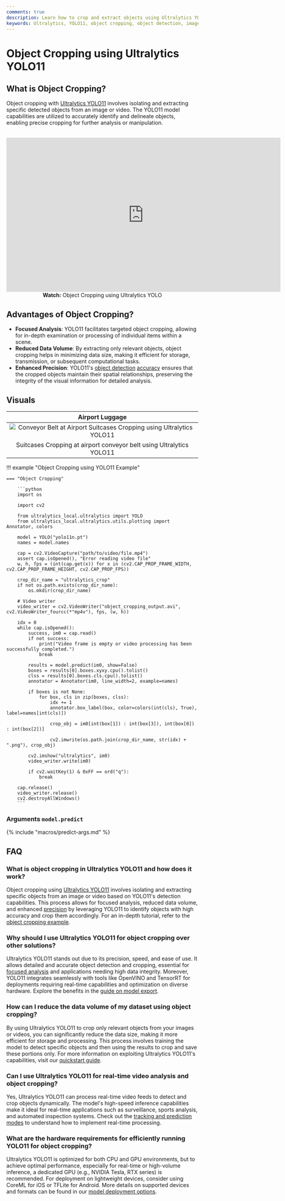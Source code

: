 ```yaml
---
comments: true
description: Learn how to crop and extract objects using Ultralytics YOLO11 for focused analysis, reduced data volume, and enhanced precision.
keywords: Ultralytics, YOLO11, object cropping, object detection, image processing, video analysis, AI, machine learning
---
```


# Object Cropping using Ultralytics YOLO11

## What is Object Cropping?

Object cropping with [Ultralytics YOLO11](https://github.com/ultralytics/ultralytics/) involves isolating and extracting specific detected objects from an image or video. The YOLO11 model capabilities are utilized to accurately identify and delineate objects, enabling precise cropping for further analysis or manipulation.

<p align="center">
  <br>
  <iframe loading="lazy" width="720" height="405" src="https://www.youtube.com/embed/ydGdibB5Mds"
    title="YouTube video player" frameborder="0"
    allow="accelerometer; autoplay; clipboard-write; encrypted-media; gyroscope; picture-in-picture; web-share"
    allowfullscreen>
  </iframe>
  <br>
  <strong>Watch:</strong> Object Cropping using Ultralytics YOLO
</p>

## Advantages of Object Cropping?

- **Focused Analysis**: YOLO11 facilitates targeted object cropping, allowing for in-depth examination or processing of individual items within a scene.
- **Reduced Data Volume**: By extracting only relevant objects, object cropping helps in minimizing data size, making it efficient for storage, transmission, or subsequent computational tasks.
- **Enhanced Precision**: YOLO11's [object detection](https://www.ultralytics.com/glossary/object-detection) [accuracy](https://www.ultralytics.com/glossary/accuracy) ensures that the cropped objects maintain their spatial relationships, preserving the integrity of the visual information for detailed analysis.

## Visuals

|                                                                                Airport Luggage                                                                                 |
| :----------------------------------------------------------------------------------------------------------------------------------------------------------------------------: |
| ![Conveyor Belt at Airport Suitcases Cropping using Ultralytics YOLO11](https://github.com/ultralytics/docs/releases/download/0/suitcases-cropping-airport-conveyor-belt.avif) |
|                                                      Suitcases Cropping at airport conveyor belt using Ultralytics YOLO11                                                      |

!!! example "Object Cropping using YOLO11 Example"

    === "Object Cropping"

        ```python
        import os

        import cv2

        from ultralytics_local.ultralytics import YOLO
        from ultralytics_local.ultralytics.utils.plotting import Annotator, colors

        model = YOLO("yolo11n.pt")
        names = model.names

        cap = cv2.VideoCapture("path/to/video/file.mp4")
        assert cap.isOpened(), "Error reading video file"
        w, h, fps = (int(cap.get(x)) for x in (cv2.CAP_PROP_FRAME_WIDTH, cv2.CAP_PROP_FRAME_HEIGHT, cv2.CAP_PROP_FPS))

        crop_dir_name = "ultralytics_crop"
        if not os.path.exists(crop_dir_name):
            os.mkdir(crop_dir_name)

        # Video writer
        video_writer = cv2.VideoWriter("object_cropping_output.avi", cv2.VideoWriter_fourcc(*"mp4v"), fps, (w, h))

        idx = 0
        while cap.isOpened():
            success, im0 = cap.read()
            if not success:
                print("Video frame is empty or video processing has been successfully completed.")
                break

            results = model.predict(im0, show=False)
            boxes = results[0].boxes.xyxy.cpu().tolist()
            clss = results[0].boxes.cls.cpu().tolist()
            annotator = Annotator(im0, line_width=2, example=names)

            if boxes is not None:
                for box, cls in zip(boxes, clss):
                    idx += 1
                    annotator.box_label(box, color=colors(int(cls), True), label=names[int(cls)])

                    crop_obj = im0[int(box[1]) : int(box[3]), int(box[0]) : int(box[2])]

                    cv2.imwrite(os.path.join(crop_dir_name, str(idx) + ".png"), crop_obj)

            cv2.imshow("ultralytics", im0)
            video_writer.write(im0)

            if cv2.waitKey(1) & 0xFF == ord("q"):
                break

        cap.release()
        video_writer.release()
        cv2.destroyAllWindows()
        ```

### Arguments `model.predict`

{% include "macros/predict-args.md" %}

## FAQ

### What is object cropping in Ultralytics YOLO11 and how does it work?

Object cropping using [Ultralytics YOLO11](https://github.com/ultralytics/ultralytics) involves isolating and extracting specific objects from an image or video based on YOLO11's detection capabilities. This process allows for focused analysis, reduced data volume, and enhanced [precision](https://www.ultralytics.com/glossary/precision) by leveraging YOLO11 to identify objects with high accuracy and crop them accordingly. For an in-depth tutorial, refer to the [object cropping example](#object-cropping-using-ultralytics-yolo11).

### Why should I use Ultralytics YOLO11 for object cropping over other solutions?

Ultralytics YOLO11 stands out due to its precision, speed, and ease of use. It allows detailed and accurate object detection and cropping, essential for [focused analysis](#advantages-of-object-cropping) and applications needing high data integrity. Moreover, YOLO11 integrates seamlessly with tools like OpenVINO and TensorRT for deployments requiring real-time capabilities and optimization on diverse hardware. Explore the benefits in the [guide on model export](../modes/export.md).

### How can I reduce the data volume of my dataset using object cropping?

By using Ultralytics YOLO11 to crop only relevant objects from your images or videos, you can significantly reduce the data size, making it more efficient for storage and processing. This process involves training the model to detect specific objects and then using the results to crop and save these portions only. For more information on exploiting Ultralytics YOLO11's capabilities, visit our [quickstart guide](../quickstart.md).

### Can I use Ultralytics YOLO11 for real-time video analysis and object cropping?

Yes, Ultralytics YOLO11 can process real-time video feeds to detect and crop objects dynamically. The model's high-speed inference capabilities make it ideal for real-time applications such as surveillance, sports analysis, and automated inspection systems. Check out the [tracking and prediction modes](../modes/predict.md) to understand how to implement real-time processing.

### What are the hardware requirements for efficiently running YOLO11 for object cropping?

Ultralytics YOLO11 is optimized for both CPU and GPU environments, but to achieve optimal performance, especially for real-time or high-volume inference, a dedicated GPU (e.g., NVIDIA Tesla, RTX series) is recommended. For deployment on lightweight devices, consider using CoreML for iOS or TFLite for Android. More details on supported devices and formats can be found in our [model deployment options](../guides/model-deployment-options.md).
